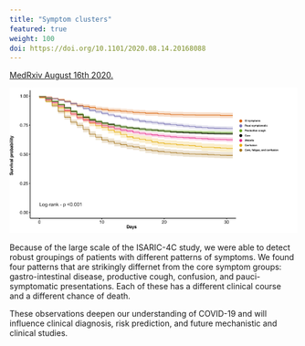 ```yaml
---
title: "Symptom clusters"
featured: true
weight: 100
doi: https://doi.org/10.1101/2020.08.14.20168088
---
```


[MedRxiv August 16th 2020.]({{page.doi}})

![Different outcomes among patients presenting with different patterns of symptoms](/img/figures/store/symptom_clusters_outcome.png)

Because of the large scale of the ISARIC-4C study, we were able to detect robust groupings of patients with different patterns of symptoms. We found four patterns that are strikingly differnet from the core symptom groups: gastro-intestinal disease, productive cough, confusion, and pauci-symptomatic presentations. Each of these has a different clinical course and a different chance of death.

These observations deepen our understanding of COVID-19 and will influence clinical diagnosis, risk prediction, and future mechanistic and clinical studies.


